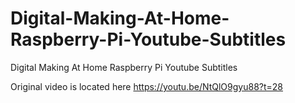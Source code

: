 # Digital-Making-At-Home-Raspberry-Pi-Youtube-Subtitles
Digital Making At Home Raspberry Pi Youtube Subtitles

Original video is located here https://youtu.be/NtQlO9gyu88?t=28
